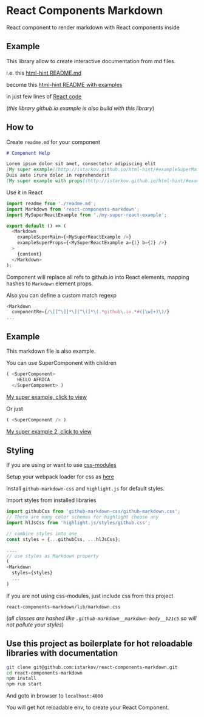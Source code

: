 # React Components Markdown

React component to render markdown with React components inside

## Example

This library allow to create interactive documentation from md files.

i.e. this [html-hint README.md](https://github.com/istarkov/html-hint/blob/master/README.md)

become this [html-hint README with examples](http://istarkov.github.io/html-hint/)

in just few lines of [React code](https://github.com/istarkov/html-hint/blob/master/example/components/Page.js#L15-L32)

(_this library github.io example is also build with this library_)

## How to

Create `readme.md` for your component

```md
# Component Help

Lorem ipsum dolor sit amet, consectetur adipiscing elit
[My super example](http://istarkov.github.io/html-hint/#exampleSuperMain)
Duis aute irure dolor in reprehenderit
[My super example with props](http://istarkov.github.io/html-hint/#exampleSuperProps)
```

Use it in React

```javascript
import readme from './readme.md';
import Markdown from 'react-components-markdown';
import MySuperReactExample from './my-super-react-example';

export default () => (
  <Markdown
    exampleSuperMain={<MySuperReactExample />}
    exampleSuperProps={<MySuperReactExample a={1} b={2} />}
  >
    {content}
  </Markdown>
);
```

Component will replace all refs to github.io into React elements,
mapping hashes to `Markdown` element props.

Also you can define a custom match regexp

```javascript
<Markdown
  componentRe={/\[[^\]]*\][^\(]*\(.*github\.io.*#([\w]+)\)/}
...  
```

## Example

This markdown file is also example.

You can use SuperComponent with children

```javascript
( <SuperComponent>
    HELLO AFRICA
  </SuperComponent> )
```

[My super example, click to view](http://istarkov.github.io/react-components-markdown/#exampleMain)

Or just

```javascript
( <SuperComponent /> )
```

[My super example 2, click to view](http://istarkov.github.io/react-components-markdown/#exampleSecondary)


## Styling

If you are using or want to use [css-modules](https://github.com/css-modules/css-modules)

Setup your webpack loader for css as [here](https://github.com/istarkov/react-components-markdown/blob/master/config/loaders.js#L38-L44)

Install `github-markdown-css` and `highlight.js` for default styles.

Import styles from installed libraries

```javascript
import githubCss from 'github-markdown-css/github-markdown.css';
// There are many color schemas for highlight choose any
import hlJsCss from 'highlight.js/styles/github.css';

// combine styles into one
const styles = {...githubCss, ...hlJsCss};

....
// use styles as Markdown property
(
<Markdown
  styles={styles}
  ...
)

```

If you are not using css-modules, just include css from this project

`react-components-markdown/lib/markdown.css`

(_all classes are hashed like `.github-markdown__markdown-body__b21c5` so
will not pollute your styles_)

## Use this project as boilerplate for hot reloadable libraries with documentation

```bash
git clone git@github.com:istarkov/react-components-markdown.git
cd react-components-markdown
npm install
npm run start
```

And goto in browser to `localhost:4000`

You will get hot reloadable env, to create your React Component.
